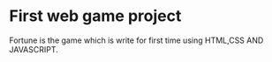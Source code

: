 # First web game project

Fortune is the game which is write for first time using HTML,CSS AND JAVASCRIPT.


